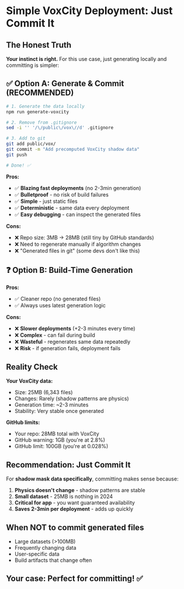 # Simple VoxCity Deployment: Just Commit It

## The Honest Truth

**Your instinct is right.** For this use case, just generating locally and committing is simpler:

## ✅ Option A: Generate & Commit (RECOMMENDED)

```bash
# 1. Generate the data locally
npm run generate-voxcity

# 2. Remove from .gitignore  
sed -i '' '/\/public\/vox\//d' .gitignore

# 3. Add to git
git add public/vox/
git commit -m "Add precomputed VoxCity shadow data"
git push

# Done! ✅
```

**Pros:**
- ✅ **Blazing fast deployments** (no 2-3min generation)
- ✅ **Bulletproof** - no risk of build failures
- ✅ **Simple** - just static files
- ✅ **Deterministic** - same data every deployment
- ✅ **Easy debugging** - can inspect the generated files

**Cons:**
- ❌ Repo size: 3MB → 28MB (still tiny by GitHub standards)
- ❌ Need to regenerate manually if algorithm changes
- ❌ "Generated files in git" (some devs don't like this)

## ❓ Option B: Build-Time Generation 

**Pros:**
- ✅ Cleaner repo (no generated files)
- ✅ Always uses latest generation logic

**Cons:**
- ❌ **Slower deployments** (+2-3 minutes every time)
- ❌ **Complex** - can fail during build
- ❌ **Wasteful** - regenerates same data repeatedly
- ❌ **Risk** - if generation fails, deployment fails

## Reality Check

**Your VoxCity data:**
- Size: 25MB (6,343 files)
- Changes: Rarely (shadow patterns are physics)
- Generation time: ~2-3 minutes
- Stability: Very stable once generated

**GitHub limits:**
- Your repo: 28MB total with VoxCity
- GitHub warning: 1GB (you're at 2.8%)
- GitHub limit: 100GB (you're at 0.028%)

## Recommendation: Just Commit It

For **shadow mask data specifically**, committing makes sense because:

1. **Physics doesn't change** - shadow patterns are stable
2. **Small dataset** - 25MB is nothing in 2024
3. **Critical for app** - you want guaranteed availability
4. **Saves 2-3min per deployment** - adds up quickly

## When NOT to commit generated files

- Large datasets (>100MB)
- Frequently changing data
- User-specific data
- Build artifacts that change often

## Your case: Perfect for committing! ✅
